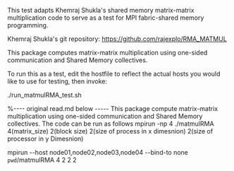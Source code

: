 This test adapts Khemraj Shukla's shared memory matrix-matrix
multiplication code to serve as a test for MPI fabric-shared memory
programming.

Khemraj Shukla's git repository: https://github.com/rajexplo/RMA_MATMUL

This package computes matrix-matrix multiplication using one-sided
communication and Shared Memory collectives.

To run this as a test, edit the hostfile to reflect the actual hosts
you would like to use for testing, then invoke:

./run_matmulRMA_test.sh


%---- original read.md below -----
This package compute matrix-matrix multiplication using one-sided communication and Shared Memory collectives.
The code can be run as follows
mpirun -np 4 ./matmulRMA 4(matrix_size) 2(block size) 2(size of process in x dimesnion) 2(size of processor in y Dimesnion)

mpirun --host node01,node02,node03,node04 --bind-to none `pwd`/matmulRMA 4 2 2 2
